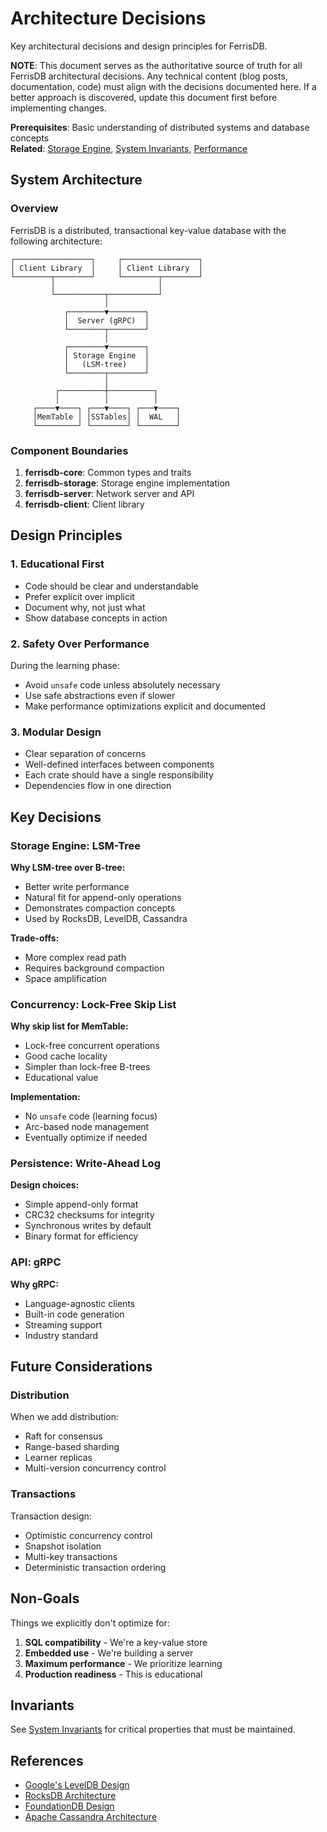 # Architecture Decisions

Key architectural decisions and design principles for FerrisDB.

**NOTE**: This document serves as the authoritative source of truth for all FerrisDB architectural decisions. Any technical content (blog posts, documentation, code) must align with the decisions documented here. If a better approach is discovered, update this document first before implementing changes.

**Prerequisites**: Basic understanding of distributed systems and database concepts  
**Related**: [Storage Engine](storage-engine.md), [System Invariants](invariants.md), [Performance](performance.md)

## System Architecture

### Overview

FerrisDB is a distributed, transactional key-value database with the following architecture:

```
┌─────────────────┐     ┌─────────────────┐
│ Client Library  │     │ Client Library  │
└────────┬────────┘     └────────┬────────┘
         │                       │
         └───────────┬───────────┘
                     │
            ┌────────▼────────┐
            │  Server (gRPC)  │
            └────────┬────────┘
                     │
            ┌────────▼────────┐
            │ Storage Engine  │
            │   (LSM-tree)    │
            └────────┬────────┘
                     │
          ┌──────────┼──────────┐
          │          │          │
     ┌────▼────┐ ┌───▼────┐ ┌───▼────┐
     │MemTable │ │SSTables│ │  WAL   │
     └─────────┘ └────────┘ └────────┘
```

### Component Boundaries

1. **ferrisdb-core**: Common types and traits
2. **ferrisdb-storage**: Storage engine implementation
3. **ferrisdb-server**: Network server and API
4. **ferrisdb-client**: Client library

## Design Principles

### 1. Educational First

- Code should be clear and understandable
- Prefer explicit over implicit
- Document why, not just what
- Show database concepts in action

### 2. Safety Over Performance

During the learning phase:

- Avoid `unsafe` code unless absolutely necessary
- Use safe abstractions even if slower
- Make performance optimizations explicit and documented

### 3. Modular Design

- Clear separation of concerns
- Well-defined interfaces between components
- Each crate should have a single responsibility
- Dependencies flow in one direction

## Key Decisions

### Storage Engine: LSM-Tree

**Why LSM-tree over B-tree:**

- Better write performance
- Natural fit for append-only operations
- Demonstrates compaction concepts
- Used by RocksDB, LevelDB, Cassandra

**Trade-offs:**

- More complex read path
- Requires background compaction
- Space amplification

### Concurrency: Lock-Free Skip List

**Why skip list for MemTable:**

- Lock-free concurrent operations
- Good cache locality
- Simpler than lock-free B-trees
- Educational value

**Implementation:**

- No `unsafe` code (learning focus)
- Arc-based node management
- Eventually optimize if needed

### Persistence: Write-Ahead Log

**Design choices:**

- Simple append-only format
- CRC32 checksums for integrity
- Synchronous writes by default
- Binary format for efficiency

### API: gRPC

**Why gRPC:**

- Language-agnostic clients
- Built-in code generation
- Streaming support
- Industry standard

## Future Considerations

### Distribution

When we add distribution:

- Raft for consensus
- Range-based sharding
- Learner replicas
- Multi-version concurrency control

### Transactions

Transaction design:

- Optimistic concurrency control
- Snapshot isolation
- Multi-key transactions
- Deterministic transaction ordering

## Non-Goals

Things we explicitly don't optimize for:

1. **SQL compatibility** - We're a key-value store
2. **Embedded use** - We're building a server
3. **Maximum performance** - We prioritize learning
4. **Production readiness** - This is educational

## Invariants

See [System Invariants](invariants.md) for critical properties that must be maintained.

## References

- [Google's LevelDB Design](https://github.com/google/leveldb/blob/main/doc/impl.md)
- [RocksDB Architecture](https://github.com/facebook/rocksdb/wiki/RocksDB-Overview)
- [FoundationDB Design](https://apple.github.io/foundationdb/)
- [Apache Cassandra Architecture](https://cassandra.apache.org/doc/latest/architecture/)
